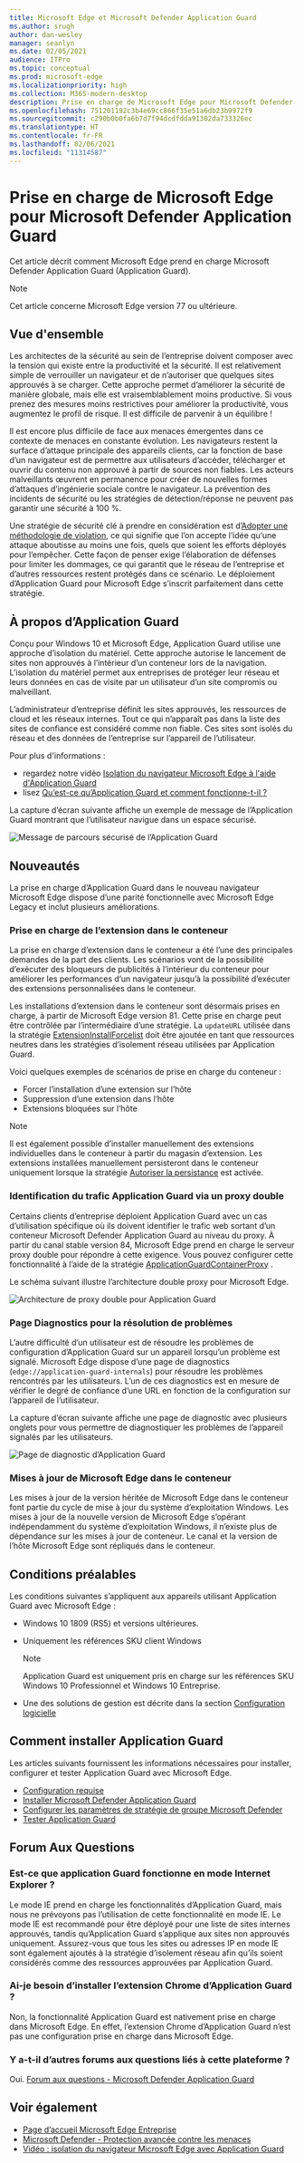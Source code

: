 ```yaml
---
title: Microsoft Edge et Microsoft Defender Application Guard
ms.author: srugh
author: dan-wesley
manager: seanlyn
ms.date: 02/05/2021
audience: ITPro
ms.topic: conceptual
ms.prod: microsoft-edge
ms.localizationpriority: high
ms.collection: M365-modern-desktop
description: Prise en charge de Microsoft Edge pour Microsoft Defender Application Guard
ms.openlocfilehash: 751201192c3b4e69cc866f35e51a6db23b9972f9
ms.sourcegitcommit: c290b0b0fa6b7d7f94dcdfdda91302da733326ec
ms.translationtype: HT
ms.contentlocale: fr-FR
ms.lasthandoff: 02/06/2021
ms.locfileid: "11314587"
---
```

# Prise en charge de Microsoft Edge pour Microsoft Defender Application Guard

Cet article décrit comment Microsoft Edge prend en charge Microsoft Defender Application Guard (Application Guard).

> [!NOTE]
> Cet article concerne Microsoft Edge version 77 ou ultérieure.

##  <a name="overview"></a>Vue d'ensemble

Les architectes de la sécurité au sein de l’entreprise doivent composer avec la tension qui existe entre la productivité et la sécurité. Il est relativement simple de verrouiller un navigateur et de n’autoriser que quelques sites approuvés à se charger. Cette approche permet d’améliorer la sécurité de manière globale, mais elle est vraisemblablement moins productive. Si vous prenez des mesures moins restrictives pour améliorer la productivité, vous augmentez le profil de risque. Il est difficile de parvenir à un équilibre !

Il est encore plus difficile de face aux menaces émergentes dans ce contexte de menaces en constante évolution. Les navigateurs restent la surface d’attaque principale des appareils clients, car la fonction de base d’un navigateur est de permettre aux utilisateurs d’accéder, télécharger et ouvrir du contenu non approuvé à partir de sources non fiables. Les acteurs malveillants œuvrent en permanence pour créer de nouvelles formes d’attaques d’ingénierie sociale contre le navigateur. La prévention des incidents de sécurité ou les stratégies de détection/réponse ne peuvent pas garantir une sécurité à 100 %.

Une stratégie de sécurité clé à prendre en considération est d’[Adopter une méthodologie de violation](https://docs.microsoft.com/office365/Enterprise/office-365-monitoring-and-testing#assume-breach-methodology), ce qui signifie que l’on accepte l’idée qu’une attaque aboutisse au moins une fois, quels que soient les efforts déployés pour l’empêcher. Cette façon de penser exige l’élaboration de défenses pour limiter les dommages, ce qui garantit que le réseau de l’entreprise et d’autres ressources restent protégés dans ce scénario.  Le déploiement d’Application Guard pour Microsoft Edge s’inscrit parfaitement dans cette stratégie.

##  <a name="about-application-guard"></a>À propos d’Application Guard

Conçu pour Windows 10 et Microsoft Edge, Application Guard utilise une approche d’isolation du matériel. Cette approche autorise le lancement de sites non approuvés à l’intérieur d’un conteneur lors de la navigation. L’isolation du matériel permet aux entreprises de protéger leur réseau et leurs données en cas de visite par un utilisateur d’un site compromis ou malveillant.

L’administrateur d’entreprise définit les sites approuvés, les ressources de cloud et les réseaux internes. Tout ce qui n’apparaît pas dans la liste des sites de confiance est considéré comme non fiable. Ces sites sont isolés du réseau et des données de l’entreprise sur l’appareil de l’utilisateur.

Pour plus d'informations :

- regardez notre vidéo [Isolation du navigateur Microsoft Edge à l'aide d'Application Guard](microsoft-edge-video-security-application-guard.md)
- lisez [Qu’est-ce qu’Application Guard et comment fonctionne-t-il ?](https://docs.microsoft.com/windows/security/threat-protection/microsoft-defender-application-guard/md-app-guard-overview#what-is-application-guard-and-how-does-it-work)

La capture d’écran suivante affiche un exemple de message de l’Application Guard montrant que l’utilisateur navigue dans un espace sécurisé.

![Message de parcours sécurisé de l’Application Guard](media/microsoft-edge-security-windows-defender-application-guard/wd-application-guard-1.png)

##  <a name="what's-new"></a>Nouveautés

La prise en charge d’Application Guard dans le nouveau navigateur Microsoft Edge dispose d’une parité fonctionnelle avec Microsoft Edge Legacy et inclut plusieurs améliorations.

###  <a name="extension-support-inside-the-container"></a>Prise en charge de l’extension dans le conteneur

La prise en charge d’extension dans le conteneur a été l’une des principales demandes de la part des clients. Les scénarios vont de la possibilité d’exécuter des bloqueurs de publicités à l’intérieur du conteneur pour améliorer les performances d’un navigateur jusqu’à la possibilité d’exécuter des extensions personnalisées dans le conteneur.

Les installations d’extension dans le conteneur sont désormais prises en charge, à partir de Microsoft Edge version 81. Cette prise en charge peut être contrôlée par l’intermédiaire d’une stratégie. La `updateURL` utilisée dans la stratégie [ExtensionInstallForcelist](https://docs.microsoft.com/DeployEdge/microsoft-edge-policies#extensioninstallforcelist) doit être ajoutée en tant que ressources neutres dans les stratégies d’isolement réseau utilisées par Application Guard.

Voici quelques exemples de scénarios de prise en charge du conteneur :

- Forcer l’installation d’une extension sur l’hôte
- Suppression d’une extension dans l’hôte
- Extensions bloquées sur l’hôte

> [!NOTE]
> Il est également possible d’installer manuellement des extensions individuelles dans le conteneur à partir du magasin d’extension. Les extensions installées manuellement persisteront dans le conteneur uniquement lorsque la stratégie [Autoriser la persistance](https://docs.microsoft.com/windows/security/threat-protection/microsoft-defender-application-guard/configure-md-app-guard#application-specific-settings) est activée.

###  <a name="identifying-application-guard-traffic-via-dual-proxy"></a>Identification du trafic Application Guard via un proxy double

Certains clients d’entreprise déploient Application Guard avec un cas d’utilisation spécifique où ils doivent identifier le trafic web sortant d’un conteneur Microsoft Defender Application Guard au niveau du proxy. À partir du canal stable version 84, Microsoft Edge prend en charge le serveur proxy double pour répondre à cette exigence. Vous pouvez configurer cette fonctionnalité à l’aide de la stratégie [ApplicationGuardContainerProxy](https://docs.microsoft.com/DeployEdge/microsoft-edge-policies#applicationguardcontainerproxy) .

Le schéma suivant illustre l’architecture double proxy pour Microsoft Edge.

![Architecture de proxy double pour Application Guard](media/microsoft-edge-security-windows-defender-application-guard/wd-application-guard-dual-proxy.png)

###  <a name="diagnostic-page-for-troubleshooting"></a>Page Diagnostics pour la résolution de problèmes

L’autre difficulté d’un utilisateur est de résoudre les problèmes de configuration d’Application Guard sur un appareil lorsqu’un problème est signalé. Microsoft Edge dispose d’une page de diagnostics (`edge://application-guard-internals`) pour résoudre les problèmes rencontrés par les utilisateurs. L’un de ces diagnostics est en mesure de vérifier le degré de confiance d’une URL en fonction de la configuration sur l’appareil de l’utilisateur.

La capture d’écran suivante affiche une page de diagnostic avec plusieurs onglets pour vous permettre de diagnostiquer les problèmes de l’appareil signalés par les utilisateurs.

![Page de diagnostic d’Application Guard](media/microsoft-edge-security-windows-defender-application-guard/wd-application-guard-2.png)

###  <a name="microsoft-edge-updates-in-the-container"></a>Mises à jour de Microsoft Edge dans le conteneur

Les mises à jour de la version héritée de Microsoft Edge dans le conteneur font partie du cycle de mise à jour du système d’exploitation Windows. Les mises à jour de la nouvelle version de Microsoft Edge s’opérant indépendamment du système d’exploitation Windows, il n’existe plus de dépendance sur les mises à jour de conteneur. Le canal et la version de l’hôte Microsoft Edge sont répliqués dans le conteneur.

##  <a name="prerequisites"></a>Conditions préalables

Les conditions suivantes s’appliquent aux appareils utilisant Application Guard avec Microsoft Edge :

- Windows 10 1809 (RS5) et versions ultérieures.
- Uniquement les références SKU client Windows

  > [!NOTE]
  > Application Guard est uniquement pris en charge sur les références SKU Windows 10 Professionnel et Windows 10 Entreprise.

- Une des solutions de gestion est décrite dans la section [Configuration logicielle](https://docs.microsoft.com/windows/security/threat-protection/microsoft-defender-application-guard/reqs-md-app-guard#software-requirements)

##  <a name="how-to-install-application-guard"></a>Comment installer Application Guard

Les articles suivants fournissent les informations nécessaires pour installer, configurer et tester Application Guard avec Microsoft Edge.

- [Configuration requise](https://docs.microsoft.com/windows/security/threat-protection/microsoft-defender-application-guard/reqs-md-app-guard)
- [Installer Microsoft Defender Application Guard](https://docs.microsoft.com/windows/security/threat-protection/microsoft-defender-application-guard/install-md-app-guard)
- [Configurer les paramètres de stratégie de groupe Microsoft Defender](https://docs.microsoft.com/windows/security/threat-protection/microsoft-defender-application-guard/configure-md-app-guard)
- [Tester Application Guard](https://docs.microsoft.com/windows/security/threat-protection/microsoft-defender-application-guard/test-scenarios-md-app-guard)

##  <a name="faq"></a>Forum Aux Questions

###  <a name="does-application-guard-work-in-ie-mode"></a>Est-ce que application Guard fonctionne en mode Internet Explorer ?

Le mode IE prend en charge les fonctionnalités d’Application Guard, mais nous ne prévoyons pas l’utilisation de cette fonctionnalité en mode IE. Le mode IE est recommandé pour être déployé pour une liste de sites internes approuvés, tandis qu’Application Guard s’applique aux sites non approuvés uniquement. Assurez-vous que tous les sites ou adresses IP en mode IE sont également ajoutés à la stratégie d’isolement réseau afin qu’ils soient considérés comme des ressources approuvées par Application Guard.

###  <a name="do-i-need-to-install-the-application-guard-chrome-extension"></a>Ai-je besoin d’installer l’extension Chrome d’Application Guard ?

Non, la fonctionnalité Application Guard est nativement prise en charge dans Microsoft Edge. En effet, l’extension Chrome d’Application Guard n’est pas une configuration prise en charge dans Microsoft Edge.

###  <a name="are-there-any-other-platform-related-faqs"></a>Y a-t-il d’autres forums aux questions liés à cette plateforme ?

Oui. [Forum aux questions - Microsoft Defender Application Guard](https://docs.microsoft.com/windows/security/threat-protection/microsoft-defender-application-guard/faq-md-app-guard) 

##  <a name="see-also"></a>Voir également

- [Page d’accueil Microsoft Edge Entreprise](https://aka.ms/EdgeEnterprise)
- [Microsoft Defender - Protection avancée contre les menaces](https://docs.microsoft.com/windows/security/threat-protection/microsoft-defender-atp/microsoft-defender-advanced-threat-protection)
- [Vidéo : isolation du navigateur Microsoft Edge avec Application Guard](https://www.youtube.com/watch?v=zQjaRqNXMqw&t=3s)
